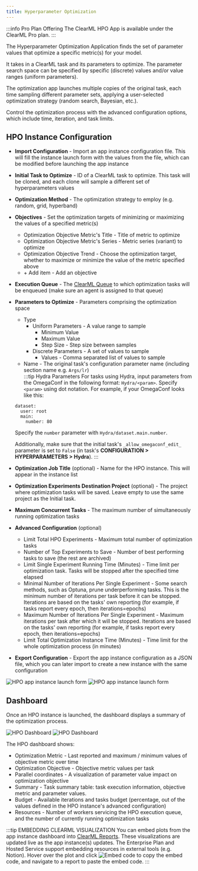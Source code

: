 ```yaml
---
title: Hyperparameter Optimization
---
```


:::info Pro Plan Offering
The ClearML HPO App is available under the ClearML Pro plan.
:::

The Hyperparameter Optimization Application finds the set of parameter values that optimize a specific metric(s) for your 
model.

It takes in a ClearML task and its parameters to optimize. The parameter search space can be specified
by specific (discrete) values and/or value ranges (uniform parameters). 

The optimization app launches multiple copies of the original task, each time sampling different parameter sets, 
applying a user-selected optimization strategy (random search, Bayesian, etc.). 

Control the optimization process with the advanced configuration options, which include time, iteration, and task 
limits.

## HPO Instance Configuration
* **Import Configuration** - Import an app instance configuration file. This will fill the instance launch form with the 
  values from the file, which can be modified before launching the app instance
* **Initial Task to Optimize** - ID of a ClearML task to optimize. This task will be cloned, and each clone will 
  sample a different set of hyperparameters values
* **Optimization Method** - The optimization strategy to employ (e.g. random, grid, hyperband)
* **Objectives** - Set the optimization targets of minimizing or maximizing the values of a specified metric(s)
    * Optimization Objective Metric's Title - Title of metric to optimize
    * Optimization Objective Metric's Series - Metric series (variant) to optimize
    * Optimization Objective Trend - Choose the optimization target, whether to maximize or minimize the value of the 
      metric specified above
    * \+ Add item - Add an objective
* **Execution Queue** - The [ClearML Queue](../../fundamentals/agents_and_queues.md#what-is-a-queue) to which 
  optimization tasks will be enqueued (make sure an agent is assigned to that queue)
* **Parameters to Optimize** - Parameters comprising the optimization space
    * Type 
        * Uniform Parameters - A value range to sample
            * Minimum Value
            * Maximum Value
            * Step Size - Step size between samples
        * Discrete Parameters - A set of values to sample
            * Values - Comma separated list of values to sample
    * Name - The original task's configuration parameter name (including section name e.g. `Args/lr`)  <br/>
    :::tip Hydra Parameters
    For tasks using Hydra, input parameters from the OmegaConf in the following format:
    `Hydra/<param>`. Specify `<param>` using dot notation. For example, if your OmegaConf looks like this: 
    ```
    dataset:
      user: root
      main:
        number: 80
    ```
    Specify the `number` parameter with `Hydra/dataset.main.number`.

    Additionally, make sure that the initial task's `_allow_omegaconf_edit_` parameter is set to `False` (in task's 
    **CONFIGURATION > HYPERPARAMETERS > Hydra**).
    :::
* **Optimization Job Title** (optional) - Name for the HPO instance. This will appear in the instance list 
* **Optimization Experiments Destination Project** (optional) - The project where optimization tasks will be saved. 
  Leave empty to use the same project as the Initial task. 
* **Maximum Concurrent Tasks** - The maximum number of simultaneously running optimization tasks
* **Advanced Configuration** (optional)
    * Limit Total HPO Experiments - Maximum total number of optimization tasks
    * Number of Top Experiments to Save - Number of best performing tasks to save (the rest are archived)
    * Limit Single Experiment Running Time (Minutes) - Time limit per optimization task. Tasks will be 
      stopped after the specified time elapsed
    * Minimal Number of Iterations Per Single Experiment - Some search methods, such as Optuna, prune underperforming 
      tasks. This is the minimum number of iterations per task before it can be stopped. Iterations are 
      based on the tasks' own reporting (for example, if tasks report every epoch, then iterations=epochs)
    * Maximum Number of Iterations Per Single Experiment - Maximum iterations per task after which it will be 
      stopped. Iterations are based on the tasks' own reporting (for example, if tasks report every epoch, 
      then iterations=epochs)
    * Limit Total Optimization Instance Time (Minutes) - Time limit for the whole optimization process (in minutes)
* **Export Configuration** - Export the app instance configuration as a JSON file, which you can later import to create 
  a new instance with the same configuration 
  
![HPO app instance launch form](../../img/apps_hpo_wizard.png#light-mode-only)
![HPO app instance launch form](../../img/apps_hpo_wizard_dark.png#dark-mode-only)
 
## Dashboard
Once an HPO instance is launched, the dashboard displays a summary of the optimization process.

![HPO Dashboard](../../img/apps_format_overview.png#light-mode-only)
![HPO Dashboard](../../img/apps_format_overview_dark.png#dark-mode-only)

The HPO dashboard shows:
* Optimization Metric - Last reported and maximum / minimum values of objective metric over time
* Optimization Objective - Objective metric values per task
* Parallel coordinates - A visualization of parameter value impact on optimization objective
* Summary - Task summary table: task execution information, objective metric and parameter values.
* Budget - Available iterations and tasks budget (percentage, out of the values defined in the HPO instance's advanced configuration)
* Resources - Number of workers servicing the HPO execution queue, and the number of currently running optimization tasks

:::tip EMBEDDING CLEARML VISUALIZATION
You can embed plots from the app instance dashboard into [ClearML Reports](../webapp_reports.md). These visualizations 
are updated live as the app instance(s) updates. The Enterprise Plan and Hosted Service support embedding resources in 
external tools (e.g. Notion). Hover over the plot and click <img src="/docs/latest/icons/ico-plotly-embed-code.svg" alt="Embed code" className="icon size-md space-sm" /> 
to copy the embed code, and navigate to a report to paste the embed code.
:::
